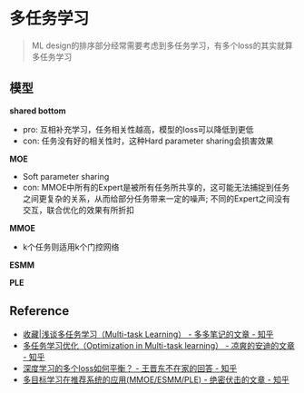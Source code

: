 # 多任务学习
> ML design的排序部分经常需要考虑到多任务学习，有多个loss的其实就算多任务学习


## 模型

**shared bottom**
- pro: 互相补充学习，任务相关性越高，模型的loss可以降低到更低
- con: 任务没有好的相关性时，这种Hard parameter sharing会损害效果

**MOE**
- Soft parameter sharing
- con: MMOE中所有的Expert是被所有任务所共享的，这可能无法捕捉到任务之间更复杂的关系，从而给部分任务带来一定的噪声; 不同的Expert之间没有交互，联合优化的效果有所折扣


**MMOE**
- k个任务则适用k个门控网络

**ESMM**


**PLE**


## Reference
- [收藏|浅谈多任务学习（Multi-task Learning） - 多多笔记的文章 - 知乎](https://zhuanlan.zhihu.com/p/348873723)
- [多任务学习优化（Optimization in Multi-task learning） - 凉爽的安迪的文章 - 知乎](https://zhuanlan.zhihu.com/p/269492239)
- [深度学习的多个loss如何平衡？ - 王晋东不在家的回答 - 知乎](https://www.zhihu.com/question/375794498/answer/2307552166)
- [多目标学习在推荐系统的应用(MMOE/ESMM/PLE) - 绝密伏击的文章 - 知乎](https://zhuanlan.zhihu.com/p/291406172)

